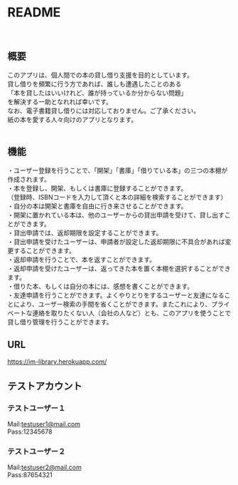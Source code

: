 # README
<br>

## 概要
このアプリは、個人間での本の貸し借り支援を目的としています。<br>
貸し借りを頻繁に行う方であれば、誰しも遭遇したことのある<br>
「本を貸したはいいけれど、誰が持っているか分からない問題」<br>
を解決する一助となれれば幸いです。<br>
なお、電子書籍貸し借りには対応しておりません。ご了承ください。<br>
紙の本を愛する人々向けのアプリとなります。<br>
<br>

## 機能
・ユーザー登録を行うことで、「開架」「書庫」「借りている本」の三つの本棚が作成されます。<br>
・本を登録し、開架、もしくは書庫に登録することができます。<br>
（登録時、ISBNコードを入力して頂くと本の詳細を検索することができます）<br>
・自分の本は開架と書庫を自由に行き来させることができます。<br>
・開架に置かれている本は、他のユーザーからの貸出申請を受けて、貸し出すことができます。<br>
・貸出申請では、返却期限を設定することができます。<br>
・貸出申請を受けたユーザーは、申請者が設定した返却期限に不具合があれば変更することができます。<br>
・返却申請を行うことで、本を返すことができます。<br>
・返却申請を受けたユーザーは、返ってきた本を置く本棚を選択することができます。<br>
・借りた本、もしくは自分の本には、感想を書くことができます。<br>
・友達申請を行うことができます。よくやりとりをするユーザーと友達になることにより、ユーザー検索の手間を省くことができます。またこれにより、プライベートな連絡を取りたくない人（会社の人など）とも、このアプリを使うことで貸し借り管理を行うことができます。
<br>

## URL
https://im-library.herokuapp.com/

## テストアカウント
### テストユーザー１
  Mail:testuser1@mail.com<br>
  Pass:12345678<br>
### テストユーザー２
  Mail:testuser2@mail.com<br>
  Pass:87654321<br>



